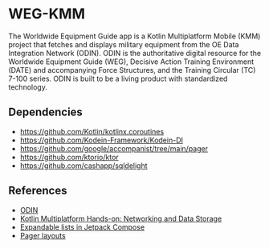 # WEG-KMM

The Worldwide Equipment Guide app is a Kotlin Multiplatform Mobile (KMM) project that fetches and 
displays military equipment from the OE Data Integration Network (ODIN).  ODIN is the authoritative
digital resource for the Worldwide Equipment Guide (WEG), Decisive Action Training Environment
(DATE) and accompanying Force Structures, and the Training Circular (TC) 7-100 series. ODIN is built 
to be a living product with standardized technology. 

## Dependencies

* https://github.com/Kotlin/kotlinx.coroutines
* https://github.com/Kodein-Framework/Kodein-DI
* https://github.com/google/accompanist/tree/main/pager
* https://github.com/ktorio/ktor
* https://github.com/cashapp/sqldelight

## References

* [ODIN](https://odin.tradoc.army.mil/)
* [Kotlin Multiplatform Hands-on: Networking and Data Storage](https://play.kotlinlang.org/hands-on/Networking%20and%20Data%20Storage%20with%20Kotlin%20Multiplatfrom%20Mobile/01_Introduction)
* [Expandable lists in Jetpack Compose](https://proandroiddev.com/expandable-lists-in-jetpack-compose-b0b78c767b4)
* [Pager layouts](https://google.github.io/accompanist/pager/)